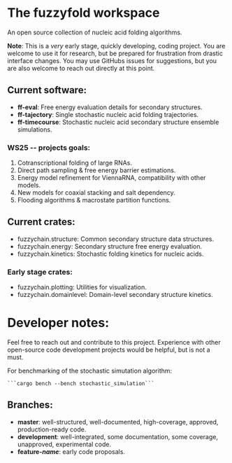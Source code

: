 # The fuzzyfold workspace

An open source collection of nucleic acid folding algorithms.

**Note**: This is a _very_ early stage, quickly developing, coding project. You
are welcome to use it for research, but be prepared for frustration from
drastic interface changes. You may use GitHubs issues for suggestions, but you
are also welcome to reach out directly at this point.

## Current software:
 - **ff-eval**: Free energy evaluation details for secondary structures.
 - **ff-tajectory**: Single stochastic nucleic acid folding trajectories.
 - **ff-timecourse**: Stochastic nucleic acid secondary structure ensemble simulations.

### WS25 -- projects goals:
 1. Cotranscriptional folding of large RNAs.
 2. Direct path sampling & free energy barrier estimations.
 3. Energy model refinement for ViennaRNA, compatibility with other models.
 4. New models for coaxial stacking and salt dependency.
 5. Flooding algorithms & macrostate partition functions.

## Current crates:
 - fuzzychain.structure: Common secondary structure data structures.
 - fuzzychain.energy: Secondary structure free energy evaluation.
 - fuzzychain.kinetics: Stochastic folding kinetics for nucleic acids.

### Early stage crates:
 - fuzzychain.plotting: Utilities for visualization.
 - fuzzychain.domainlevel: Domain-level secondary structure kinetics.

# Developer notes:
Feel free to reach out and contribute to this project. Experience with other
open-source code development projects would be helpful, but is not a must.

For benchmarking of the stochastic simutation algorithm:

    ```cargo bench --bench stochastic_simulation```

## Branches: 
 - **master**: well-structured, well-documented, high-coverage, approved, production-ready code.
 - **development**: well-integrated, some documentation, some coverage, unapproved, experimental code.
 - **feature-_name_**: early code proposals.


